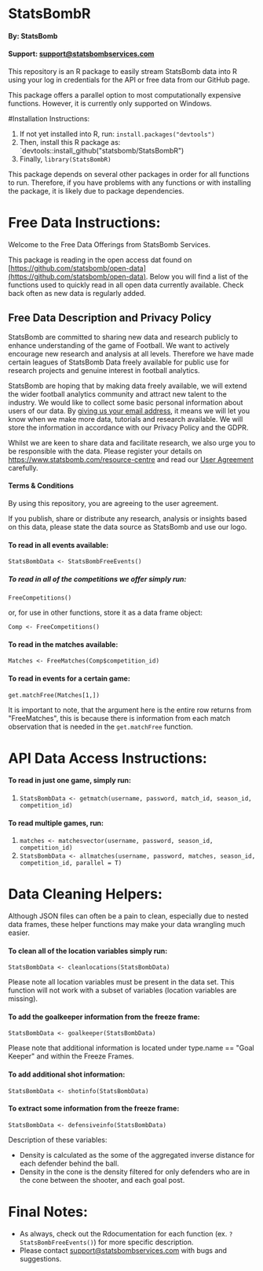 # StatsBombR

#### By: StatsBomb

#### Support: support@statsbombservices.com

This repository is an R package to easily stream StatsBomb data into R using your log in credentials for the API or free data from our GitHub page.

This package offers a parallel option to most computationally expensive functions. However, it is currently only supported on Windows.

#Installation Instructions:

1. If not yet installed into R, run: `install.packages("devtools")`
2. Then, install this R package as: `devtools::install_github("statsbomb/StatsBombR")
3. Finally, `library(StatsBombR)`

This package depends on several other packages in order for all functions to run. Therefore, if you have problems with any functions or with installing the package, it is likely due to package dependencies.

# Free Data Instructions:

Welcome to the Free Data Offerings from StatsBomb Services. 

This package is reading in the open access dat found on [https://github.com/statsbomb/open-data](https://github.com/statsbomb/open-data). Below you will find a list of the functions used to quickly read in all open data currently available. Check back often as new data is regularly added.

## Free Data Description and Privacy Policy

StatsBomb are committed to sharing new data and research publicly to enhance understanding of the game of Football. We want to actively encourage new research and analysis at all levels. Therefore we have made certain leagues of StatsBomb Data freely available for public use for research projects and genuine interest in football analytics. 

StatsBomb are hoping that by making data freely available, we will extend the wider football analytics community and attract new talent to the industry. We would like to collect some basic personal information about users of our data. By [giving us your email address](https://statsbomb.com/resource-centre/), it means we will let you know when we make more data, tutorials and research available. We will store the information in accordance with our Privacy Policy and the GDPR. 

Whilst we are keen to share data and facilitate research, we also urge you to be responsible with the data. Please register your details on https://www.statsbomb.com/resource-centre and read our [User Agreement](LICENSE.pdf) carefully.


#### Terms & Conditions

By using this repository, you are agreeing to the user agreement.

If you publish, share or distribute any research, analysis or insights based on this data, please state the data source as StatsBomb and use our logo.

#### To read in all events available:

`StatsBombData <- StatsBombFreeEvents()`

##### To read in all of the competitions we offer simply run:

`FreeCompetitions()`

or, for use in other functions, store it as a data frame object:

`Comp <- FreeCompetitions()`

#### To read in the matches available:

`Matches <- FreeMatches(Comp$competition_id)`

#### To read in events for a certain game:

`get.matchFree(Matches[1,])` 

It is important to note, that the argument here is the entire row returns from "FreeMatches", this is because there is information from each match observation that is needed in the `get.matchFree` function.

# API Data Access Instructions:

#### To read in just one game, simply run: 

1. `StatsBombData <- getmatch(username, password, match_id, season_id, competition_id)`

#### To read multiple games, run:

1. `matches <- matchesvector(username, password, season_id, competition_id)`
2. `StatsBombData <- allmatches(username, password, matches, season_id, competition_id, parallel = T)`

# Data Cleaning Helpers:

Although JSON files can often be a pain to clean, especially due to nested data frames, these helper functions may make your data wrangling much easier.

#### To clean all of the location variables simply run:

`StatsBombData <- cleanlocations(StatsBombData)`

Please note all location variables must be present in the data set. This function will not work with a subset of variables (location variables are missing).

#### To add the goalkeeper information from the freeze frame:

`StatsBombData <- goalkeeper(StatsBombData)`

Please note that additional information is located under type.name == "Goal Keeper" and within the Freeze Frames.

#### To add additional shot information:

`StatsBombData <- shotinfo(StatsBombData)`

#### To extract some information from the freeze frame:

`StatsBombData <- defensiveinfo(StatsBombData)`

Description of these variables:

- Density is calculated as the some of the aggregated inverse distance for each defender behind the ball.
- Density in the cone is the density filtered for only defenders who are in the cone between the shooter, and each goal post.

# Final Notes:

- As always, check out the Rdocumentation for each function (ex. `?StatsBombFreeEvents()`) for more specific description.
- Please contact [support@statsbombservices.com](support@statsbombservices.com) with bugs and suggestions.
